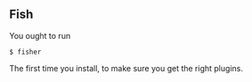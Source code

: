 ## Fish

You ought to run 

```
$ fisher
```
  
The first time you install, to make sure you get the right plugins.
